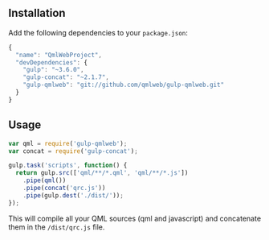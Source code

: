 ## Installation

Add the following dependencies to your `package.json`:

```js
{
  "name": "QmlWebProject",
  "devDependencies": {
    "gulp": "~3.6.0",
    "gulp-concat": "~2.1.7",
    "gulp-qmlweb": "git://github.com/qmlweb/gulp-qmlweb.git"
  }
}
```

## Usage
```js
var qml = require('gulp-qmlweb');
var concat = require('gulp-concat');

gulp.task('scripts', function() {
  return gulp.src(['qml/**/*.qml', 'qml/**/*.js'])
    .pipe(qml())
    .pipe(concat('qrc.js'))
    .pipe(gulp.dest('./dist/'));
});
```

This will compile all your QML sources (qml and javascript) and concatenate them in the `/dist/qrc.js` file.
